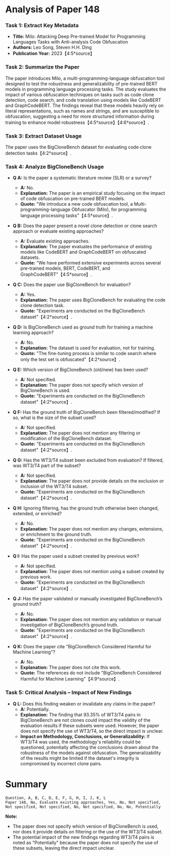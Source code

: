 # Analysis of Paper 148

### Task 1: Extract Key Metadata

- **Title:** Milo: Attacking Deep Pre-trained Model for Programming Languages Tasks with Anti-analysis Code Obfuscation
- **Authors:** Leo Song, Steven H.H. Ding
- **Publication Year:** 2023【4:5†source】

### Task 2: Summarize the Paper

The paper introduces Milo, a multi-programming-language obfuscation tool designed to test the robustness and generalizability of pre-trained BERT models in programming language processing tasks. The study evaluates the impact of various obfuscation techniques on tasks such as code clone detection, code search, and code translation using models like CodeBERT and GraphCodeBERT. The findings reveal that these models heavily rely on literal representations, such as names and strings, and are susceptible to obfuscation, suggesting a need for more structured information during training to enhance model robustness【4:5†source】【4:6†source】.

### Task 3: Extract Dataset Usage

The paper uses the BigCloneBench dataset for evaluating code clone detection tasks【4:2†source】.

### Task 4: Analyze BigCloneBench Usage

- **Q A:** Is the paper a systematic literature review (SLR) or a survey?
  - **A:** No.
  - **Explanation:** The paper is an empirical study focusing on the impact of code obfuscation on pre-trained BERT models.
  - **Quote:** "We introduce a new code obfuscation tool, a Multi-programming-language Obfuscator (Milo), for programming language processing tasks"【4:5†source】.

- **Q B:** Does the paper present a novel clone detection or clone search approach or evaluate existing approaches?
  - **A:** Evaluate existing approaches.
  - **Explanation:** The paper evaluates the performance of existing models like CodeBERT and GraphCodeBERT on obfuscated datasets.
  - **Quote:** "We have performed extensive experiments across several pre-trained models, BERT, CodeBERT, and GraphCodeBERT"【4:5†source】.

- **Q C:** Does the paper use BigCloneBench for evaluation?
  - **A:** Yes.
  - **Explanation:** The paper uses BigCloneBench for evaluating the code clone detection task.
  - **Quote:** "Experiments are conducted on the BigCloneBench dataset"【4:2†source】.

- **Q D:** Is BigCloneBench used as ground truth for training a machine learning approach?
  - **A:** No.
  - **Explanation:** The dataset is used for evaluation, not for training.
  - **Quote:** "The fine-tuning process is similar to code search where only the test set is obfuscated"【4:2†source】.

- **Q E:** Which version of BigCloneBench (old/new) has been used?
  - **A:** Not specified.
  - **Explanation:** The paper does not specify which version of BigCloneBench is used.
  - **Quote:** "Experiments are conducted on the BigCloneBench dataset"【4:2†source】.

- **Q F:** Has the ground truth of BigCloneBench been filtered/modified? If so, what is the size of the subset used?
  - **A:** Not specified.
  - **Explanation:** The paper does not mention any filtering or modification of the BigCloneBench dataset.
  - **Quote:** "Experiments are conducted on the BigCloneBench dataset"【4:2†source】.

- **Q G:** Has the WT3/T4 subset been excluded from evaluation? If filtered, was WT3/T4 part of the subset?
  - **A:** Not specified.
  - **Explanation:** The paper does not provide details on the exclusion or inclusion of the WT3/T4 subset.
  - **Quote:** "Experiments are conducted on the BigCloneBench dataset"【4:2†source】.

- **Q H:** Ignoring filtering, has the ground truth otherwise been changed, extended, or enriched?
  - **A:** No.
  - **Explanation:** The paper does not mention any changes, extensions, or enrichment to the ground truth.
  - **Quote:** "Experiments are conducted on the BigCloneBench dataset"【4:2†source】.

- **Q I:** Has the paper used a subset created by previous work?
  - **A:** Not specified.
  - **Explanation:** The paper does not mention using a subset created by previous work.
  - **Quote:** "Experiments are conducted on the BigCloneBench dataset"【4:2†source】.

- **Q J:** Has the paper validated or manually investigated BigCloneBench’s ground truth?
  - **A:** No.
  - **Explanation:** The paper does not mention any validation or manual investigation of BigCloneBench’s ground truth.
  - **Quote:** "Experiments are conducted on the BigCloneBench dataset"【4:2†source】.

- **Q K:** Does the paper cite "BigCloneBench Considered Harmful for Machine Learning"?
  - **A:** No.
  - **Explanation:** The paper does not cite this work.
  - **Quote:** The references do not include "BigCloneBench Considered Harmful for Machine Learning"【4:9†source】.

### Task 5: Critical Analysis – Impact of New Findings

- **Q L:** Does this finding weaken or invalidate any claims in the paper?
  - **A:** Potentially.
  - **Explanation:** The finding that 93.35% of WT3/T4 pairs in BigCloneBench are not clones could impact the validity of the evaluation results if these subsets were used. However, the paper does not specify the use of WT3/T4, so the direct impact is unclear.
  - **Impact on Methodology, Conclusions, or Generalizability:** If WT3/T4 was used, the methodology's reliability could be questioned, potentially affecting the conclusions drawn about the robustness of the models against obfuscation. The generalizability of the results might be limited if the dataset's integrity is compromised by incorrect clone pairs.

# Summary

```plaintext
Question, A, B, C, D, E, F, G, H, I, J, K, L
Paper 148, No, Evaluate existing approaches, Yes, No, Not specified, Not specified, Not specified, No, Not specified, No, No, Potentially
```

**Note:**  
- The paper does not specify which version of BigCloneBench is used, nor does it provide details on filtering or the use of the WT3/T4 subset. 
- The potential impact of the new findings regarding WT3/T4 pairs is noted as "Potentially" because the paper does not specify the use of these subsets, leaving the direct impact unclear.
